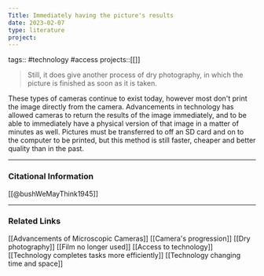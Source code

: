 ```yaml
---
Title: Immediately having the picture's results
date: 2023-02-07
type: literature
project:
---
```

tags:: #technology #access
projects::[[]]

> Still, it does give another process of dry photography, in which the picture is finished as soon as it is taken.

These types of cameras continue to exist today, however most don't print the image directly from the camera. Advancements in technology has allowed cameras to return the results of the image immediately, and to be able to immediately have a physical version of that image in a matter of minutes as well. Pictures must be transferred to off an SD card and on to the computer to be printed, but this method is still faster, cheaper and better quality than in the past.

---
### Citational Information

[[@bushWeMayThink1945]]

---

### Related Links

[[Advancements of Microscopic Cameras]]
[[Camera's progression]]
[[Dry photography]]
[[Film no longer used]]
[[Access to technology]]
[[Technology completes tasks more efficiently]]
[[Technology changing time and space]]